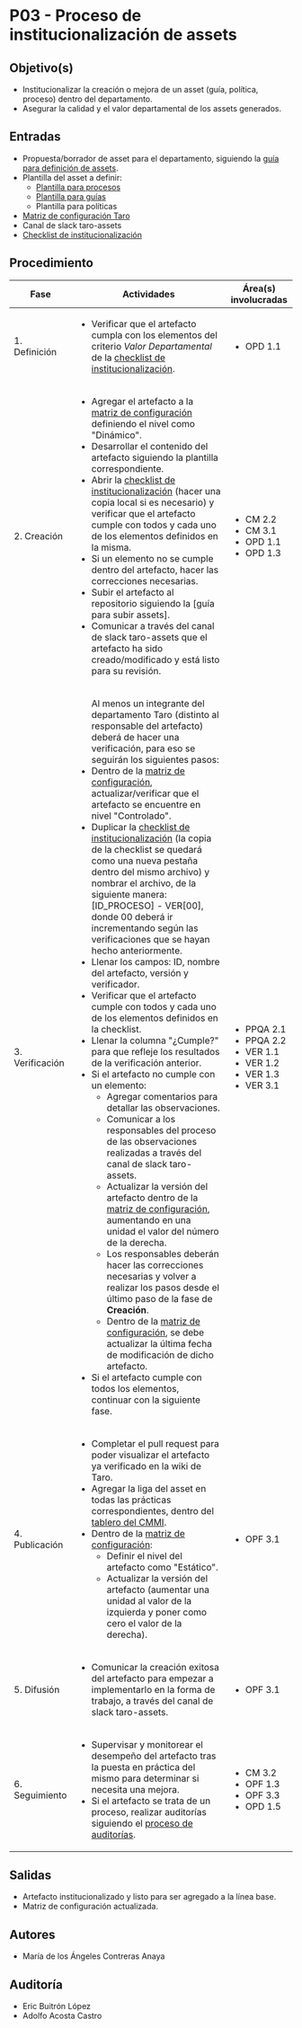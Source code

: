# P03 - Proceso de institucionalización de assets

## Objetivo(s)

- Institucionalizar la creación o mejora de un asset (guía, política, proceso) dentro del departamento.
- Asegurar la calidad y el valor departamental de los assets generados.

## Entradas
- Propuesta/borrador de asset para el departamento, siguiendo la [guía para definición de assets](https://taro-it.github.io/docs/guias/G02-guia-definicion-assets).
- Plantilla  del asset a definir:
  - [Plantilla para procesos](https://taro-it.github.io/docs/plantillas/PL03-plantilla-para-procesos)
  - [Plantilla para guías](https://taro-it.github.io/docs/plantillas/PL02-plantilla-para-guias)
  - Plantilla para políticas
- [Matriz de configuración Taro](https://docs.google.com/spreadsheets/d/13zfQpqBBmqAT_znf1N4ebV_jcLBpeh_gjq9eHpkdOhk/edit#gid=0)
- Canal de slack taro-assets
- [Checklist de institucionalización](https://docs.google.com/spreadsheets/d/11vgBbxiGG13rIehFPVx6FvvmeMygKSb4eztTdh6djv8/edit#gid=0)

## Procedimiento

| Fase |   Actividades   | Área(s) involucradas |
|------|:---------------:|--------------------|
| 1. Definición | <ul align="left"><li>Verificar que el artefacto cumpla con los elementos del criterio <i>Valor Departamental</i> de la <a href="https://docs.google.com/spreadsheets/d/11vgBbxiGG13rIehFPVx6FvvmeMygKSb4eztTdh6djv8/edit#gid=0">checklist de institucionalización</a>.</li></ul> | <ul align="left"><li>OPD 1.1</li></ul> |
| 2. Creación | <ul align="left"><li>Agregar el artefacto a la <a href="https://docs.google.com/spreadsheets/d/13zfQpqBBmqAT_znf1N4ebV_jcLBpeh_gjq9eHpkdOhk/edit#gid=0">matriz de configuración</a> definiendo el nivel como "Dinámico".</li><li>Desarrollar el contenido del artefacto siguiendo la plantilla correspondiente.</li><li>Abrir la <a href="https://docs.google.com/spreadsheets/d/11vgBbxiGG13rIehFPVx6FvvmeMygKSb4eztTdh6djv8/edit#gid=0">checklist de institucionalización</a> (hacer una copia local si es necesario) y verificar que el artefacto cumple con todos y cada uno de los elementos definidos en la misma.</li><li>Si un elemento no se cumple dentro del artefacto, hacer las correcciones necesarias.</li><li>Subir el artefacto al repositorio siguiendo la [guía para subir assets].</li><li>Comunicar a través del canal de slack taro-assets que el artefacto ha sido creado/modificado y está listo para su revisión.</li></ul> | <ul align="left"><li>CM 2.2</li><li>CM 3.1</li><li>OPD 1.1</li><li>OPD 1.3</li></ul> |
| 3. Verificación | <ul align="left">Al menos un integrante del departamento Taro (distinto al responsable del artefacto) deberá de hacer una verificación, para eso se seguirán los siguientes pasos:<li>Dentro de la <a href="https://docs.google.com/spreadsheets/d/13zfQpqBBmqAT_znf1N4ebV_jcLBpeh_gjq9eHpkdOhk/edit#gid=0">matriz de configuración</a>, actualizar/verificar que el artefacto se encuentre en nivel "Controlado".</li><li>Duplicar la <a href="https://docs.google.com/spreadsheets/d/11vgBbxiGG13rIehFPVx6FvvmeMygKSb4eztTdh6djv8/edit#gid=0">checklist de institucionalización</a> (la copia de la checklist se quedará como una nueva pestaña dentro del mismo archivo) y nombrar el archivo, de la siguiente manera: [ID_PROCESO] - VER[00], donde 00 deberá ir incrementando según las verificaciones que se hayan hecho anteriormente.</li><li>Llenar los campos: ID, nombre del artefacto, versión y verificador.</li><li>Verificar que el artefacto cumple con todos y cada uno de los elementos definidos en la checklist.</li><li>Llenar la columna "¿Cumple?" para que refleje los resultados de la verificación anterior.</li><li>Si el artefacto no cumple con un elemento:<ul><li>Agregar comentarios para detallar las observaciones.</li><li>Comunicar a los responsables del proceso de las observaciones realizadas a través del canal de slack taro-assets.</li><li>Actualizar la versión del artefacto dentro de la <a href="https://docs.google.com/spreadsheets/d/13zfQpqBBmqAT_znf1N4ebV_jcLBpeh_gjq9eHpkdOhk/edit#gid=0">matriz de configuración</a>, aumentando en una unidad el valor del número de la derecha.</li><li>Los responsables deberán hacer las correcciones necesarias y volver a realizar los pasos desde el último paso de la fase de <b>Creación</b>.</li><li>Dentro de la <a href="https://docs.google.com/spreadsheets/d/13zfQpqBBmqAT_znf1N4ebV_jcLBpeh_gjq9eHpkdOhk/edit#gid=0">matriz de configuración</a>, se debe actualizar la última fecha de modificación de dicho artefacto.</li></ul></li><li>Si el artefacto cumple con todos los elementos, continuar con la siguiente fase.</li></ul> | <ul align="left"><li>PPQA 2.1</li><li>PPQA 2.2</li><li>VER 1.1</li><li>VER 1.2</li><li>VER 1.3</li><li>VER 3.1</li></ul> |
| 4. Publicación | <ul align="left"><li>Completar el pull request para poder visualizar el artefacto ya verificado en la wiki de Taro.</li><li>Agregar la liga del asset en todas las prácticas correspondientes, dentro del <a href="https://taro-it.github.io/docs/tablero-cmmi">tablero del CMMI</a>.</li><li>Dentro de la <a href="https://docs.google.com/spreadsheets/d/13zfQpqBBmqAT_znf1N4ebV_jcLBpeh_gjq9eHpkdOhk/edit#gid=0">matriz de configuración</a>:<ul><li>Definir el nivel del artefacto como "Estático".</li><li>Actualizar la versión del artefacto (aumentar una unidad al valor de la izquierda y poner como cero el valor de la derecha).</li></ul></li></ul> | <ul align="left"><li>OPF 3.1</li></ul> |
| 5. Difusión | <ul align="left"><li>Comunicar la creación exitosa del artefacto para empezar a implementarlo en la forma de trabajo, a través del canal de slack taro-assets.</li></ul> | <ul align="left"><li>OPF 3.1</li></ul> |
| 6. Seguimiento | <ul align="left"><li>Supervisar y monitorear el desempeño del artefacto tras la puesta en práctica del mismo para determinar si necesita una mejora.</li><li>Si el artefacto se trata de un proceso, realizar auditorías siguiendo el [proceso de auditorías](https://taro-it.github.io/docs/procesos/P19-proceso-de-auditor%C3%ADas/).</li></ul> | <ul align="left"><li>CM 3.2</li><li>OPF 1.3</li><li>OPF 3.3</li><li>OPD 1.5</li></ul> |

## Salidas

- Artefacto institucionalizado y listo para ser agregado a la línea base.
- Matriz de configuración actualizada.

## Autores

- María de los Ángeles Contreras Anaya

## Auditoría
- Eric Buitrón López
- Adolfo Acosta Castro
